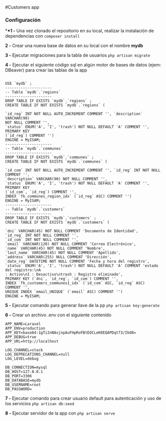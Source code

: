 #Customers app

### Configuración

\***\*1 -** Una vez clonado el repositorio en su local, realizar la instalación de dependencias con `composer install`

**2 -** Crear una nueva base de datos en su local con el nombre **mydb**

**3 -** Ejecutar migraciones para la tabla de usuarios `php artisan migrate`

**4 -** Ejecutar el siguiente código sql en algún motor de bases de datos (ejem: DBeaver) para crear las tablas de la app

```

USE `mydb` ;
---------------------
-- Table `mydb`.`regions`
---------------------
DROP TABLE IF EXISTS `mydb`.`regions` ;
CREATE TABLE IF NOT EXISTS `mydb`.`regions` (

`id_reg` INT NOT NULL AUTO_INCREMENT COMMENT '', `description` VARCHAR(90)
NOT NULL COMMENT '',
`status` ENUM('A', 'I', 'trash') NOT NULL DEFAULT 'A' COMMENT '', PRIMARY KEY
(`id_reg`) COMMENT '')
ENGINE = MyISAM;
---------------------
-- Table `mydb`.`communes`
---------------------
DROP TABLE IF EXISTS `mydb`.`communes` ;
CREATE TABLE IF NOT EXISTS `mydb`.`communes` (

`id_com` INT NOT NULL AUTO_INCREMENT COMMENT '', `id_reg` INT NOT NULL
COMMENT '',
`description` VARCHAR(90) NOT NULL COMMENT '',
`status` ENUM('A', 'I', 'trash') NOT NULL DEFAULT 'A' COMMENT '', PRIMARY KEY
(`id_com`, `id_reg`) COMMENT '',
INDEX `fk_communes_region_idx` (`id_reg` ASC) COMMENT '')
ENGINE = MyISAM;
---------------------
-- Table `mydb`.`customers`
---------------------
DROP TABLE IF EXISTS `mydb`.`customers` ;
CREATE TABLE IF NOT EXISTS `mydb`.`customers` (

`dni` VARCHAR(45) NOT NULL COMMENT 'Documento de Identidad',
`id_reg` INT NOT NULL COMMENT '',
`id_com` INT NOT NULL COMMENT '',
`email` VARCHAR(120) NOT NULL COMMENT 'Correo Electrónico',
`name` VARCHAR(45) NOT NULL COMMENT 'Nombre',
`last_name` VARCHAR(45) NOT NULL COMMENT 'Apellido',
`address` VARCHAR(255) NULL COMMENT 'Dirección',
`date_reg` DATETIME NOT NULL COMMENT 'Fecha y hora del registro',
`status` ENUM('A', 'I', 'trash') NOT NULL DEFAULT 'A' COMMENT 'estado del registro:\nA
: Activo\nI : Desactivo\ntrash : Registro eliminado',
PRIMARY KEY (`dni`, `id_reg`, `id_com`) COMMENT '',
INDEX `fk_customers_communes1_idx` (`id_com` ASC, `id_reg` ASC) COMMENT '',
UNIQUE INDEX `email_UNIQUE` (`email` ASC) COMMENT '')
ENGINE = MyISAM;

```

**5 -** Ejecutar comando para generar llave de la pp `php artisan key:generate`

**6 -** Crear un archivo .env con el siguiente contenido

```
APP_NAME=Laravel
APP_ENV=production
APP_KEY=base64:1gTi2nNAvjnpAuFHpRoFBtEOCLeK0EQAPDqt73/IkO8=
APP_DEBUG=true
APP_URL=http://localhost

LOG_CHANNEL=stack
LOG_DEPRECATIONS_CHANNEL=null
LOG_LEVEL=debug

DB_CONNECTION=mysql
DB_HOST=127.0.0.1
DB_PORT=3306
DB_DATABASE=mydb
DB_USERNAME=root
DB_PASSWORD=

```

**7 -** Ejecutar comando para crear usuario default para autenticación y uso de los servicios `php artisan db:seed`

**8 -** Ejecutar servidor de la app con `php artisan serve`
